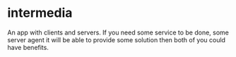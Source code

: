 # intermedia
An app with clients and servers. If you need some service to be done, some server agent it will be able to provide some solution then both of you could have benefits.
